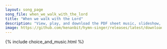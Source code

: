 ```yaml
---
layout: song_page
song_file: when_we_walk_with_the_lord
title: "When we walk with the Lord"
description: "View, play, and download the PDF sheet music, slideshow, and audio. Lyrics: When we walk with the Lord in the light of his word, what a glory he sheds on our way! While we do his good will, he abides with us still, and with al... english christian 4part chords"
image: https://github.com/kenanbit/hymn-singer/releases/latest/download/when_we_walk_with_the_lord-trad.png
---
```


{% include choice_and_music.html %}